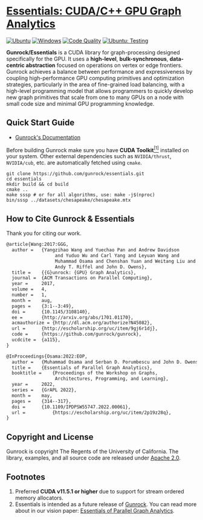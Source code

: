 # [Essentials: CUDA/C++ GPU Graph Analytics](https://github.com/gunrock/essentials/wiki)
[![Ubuntu](https://github.com/gunrock/essentials/actions/workflows/ubuntu.yml/badge.svg)](https://github.com/gunrock/essentials/actions/workflows/ubuntu.yml) [![Windows](https://github.com/gunrock/essentials/actions/workflows/windows.yml/badge.svg)](https://github.com/gunrock/essentials/actions/workflows/windows.yml) [![Code Quality](https://github.com/gunrock/essentials/actions/workflows/codeql-analysis.yml/badge.svg)](https://github.com/gunrock/essentials/actions/workflows/codeql-analysis.yml) [![Ubuntu: Testing](https://github.com/gunrock/essentials/actions/workflows/ubuntu-tests.yml/badge.svg)](https://github.com/gunrock/essentials/actions/workflows/ubuntu-tests.yml)

**Gunrock/Essentials** is a CUDA library for graph-processing designed specifically for the GPU. It uses a **high-level**, **bulk-synchronous**, **data-centric abstraction** focused on operations on vertex or edge frontiers. Gunrock achieves a balance between performance and expressiveness by coupling high-performance GPU computing primitives and optimization strategies, particularly in the area of fine-grained load balancing, with a high-level programming model that allows programmers to quickly develop new graph primitives that scale from one to many GPUs on a node with small code size and minimal GPU programming knowledge.

## Quick Start Guide

- [Gunrock's Documentation](https://github.com/gunrock/essentials/wiki)

Before building Gunrock make sure you have **CUDA Toolkit**[<sup>[1]</sup>](#footnotes) installed on your system. Other external dependencies such as `NVIDIA/thrust`, `NVIDIA/cub`, etc. are automatically fetched using `cmake`.

```shell
git clone https://github.com/gunrock/essentials.git
cd essentials
mkdir build && cd build
cmake .. 
make sssp # or for all algorithms, use: make -j$(nproc)
bin/sssp ../datasets/chesapeake/chesapeake.mtx
```

## How to Cite Gunrock & Essentials
Thank you for citing our work.

```tex
@article{Wang:2017:GGG,
  author =	 {Yangzihao Wang and Yuechao Pan and Andrew Davidson
                  and Yuduo Wu and Carl Yang and Leyuan Wang and
                  Muhammad Osama and Chenshan Yuan and Weitang Liu and
                  Andy T. Riffel and John D. Owens},
  title =	 {{G}unrock: {GPU} Graph Analytics},
  journal =	 {ACM Transactions on Parallel Computing},
  year =	 2017,
  volume =	 4,
  number =	 1,
  month =	 aug,
  pages =	 {3:1--3:49},
  doi =		 {10.1145/3108140},
  ee =		 {http://arxiv.org/abs/1701.01170},
  acmauthorize = {http://dl.acm.org/authorize?N45082},
  url =		 {http://escholarship.org/uc/item/9gj6r1dj},
  code =	 {https://github.com/gunrock/gunrock},
  ucdcite =	 {a115},
}
```

```tex
@InProceedings{Osama:2022:EOP,
  author =	 {Muhammad Osama and Serban D. Porumbescu and John D. Owens},
  title =	 {Essentials of Parallel Graph Analytics},
  booktitle =	 {Proceedings of the Workshop on Graphs,
                  Architectures, Programming, and Learning},
  year =	 2022,
  series =	 {GrAPL 2022},
  month =	 may,
  pages =	 {314--317},
  doi =		 {10.1109/IPDPSW55747.2022.00061},
  url =          {https://escholarship.org/uc/item/2p19z28q},
}
```

## Copyright and License

Gunrock is copyright The Regents of the University of California. The library, examples, and all source code are released under [Apache 2.0](https://github.com/gunrock/essentials/blob/master/LICENSE).

<a class="anchor" id="1"></a>
## Footnotes
1. Preferred **CUDA v11.5.1 or higher** due to support for stream ordered memory allocators.
2. Essentials is intended as a future release of [Gunrock](https://github.com/gunrock/gunrock). You can read more about in our vision paper: [Essentials of Parallel Graph Analytics](https://escholarship.org/content/qt2p19z28q/qt2p19z28q_noSplash_38a658bccc817ba025517311a776840f.pdf).
